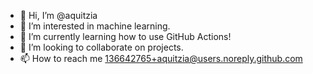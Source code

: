 - 👋 Hi, I’m @aquitzia
- 👀 I’m interested in machine learning.
- 🌱 I’m currently learning how to use GitHub Actions!
- 💞️ I’m looking to collaborate on projects.
- 📫 How to reach me 136642765+aquitzia@users.noreply.github.com

<!---
Welcome!
--->
